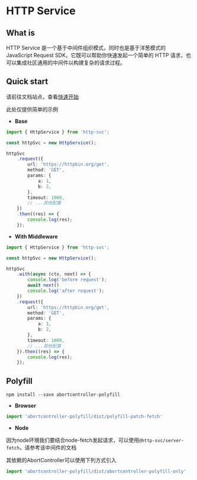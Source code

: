 # HTTP Service

## What is

HTTP Service 是一个基于中间件组织模式，同时也是基于洋葱模式的 JavaScript Request SDK，它既可以帮助你快速发起一个简单的 HTTP 请求，也可以集成社区通用的中间件以构建复杂的请求过程。

## Quick start

请前往文档站点，查看[快速开始](https://bilibili.github.io/http-service/intro/what-is.html)

此处仅提供简单的示例

- **Base**

```ts
import { HttpService } from 'http-svc';

const httpSvc = new HttpService();

httpSvc
    .request({
        url: 'https://httpbin.org/get',
        method: 'GET',
        params: {
            a: 1,
            b: 2,
        },
        timeout: 1000,
        // ...其他配置
    })
    .then((res) => {
        console.log(res);
    });
```

- **With Middleware**

```ts
import { HttpService } from 'http-svc';

const httpSvc = new HttpService();

httpSvc
    .with(async (ctx, next) => {
        console.log('before request');
        await next()
        console.log('after request');
    })
    .request({
        url: 'https://httpbin.org/get',
        method: 'GET',
        params: {
            a: 1,
            b: 2,
        },
        timeout: 1000,
        // ...其他配置
    }).then((res) => {
        console.log(res);
    });
```

## Polyfill

```shell
npm install --save abortcontroller-polyfill
```

- **Browser**

```js
import 'abortcontroller-polyfill/dist/polyfill-patch-fetch'
```

- **Node**

因为node环境我们要结合node-fetch发起请求，可以使用`@http-svc/server-fetch`，请参考该中间件的文档

其依赖的AbortController可以使用下列方式引入

```js
import 'abortcontroller-polyfill/dist/abortcontroller-polyfill-only'
```
